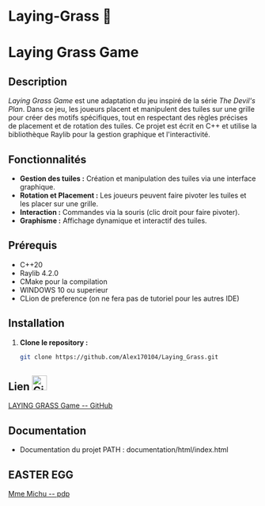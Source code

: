 # Laying-Grass 🌱

# Laying Grass Game

## Description

*Laying Grass Game* est une adaptation du jeu inspiré de la série *The Devil's Plan*. Dans ce jeu, les joueurs placent et manipulent des tuiles sur une grille pour créer des motifs spécifiques, tout en respectant des règles précises de placement et de rotation des tuiles. Ce projet est écrit en C++ et utilise la bibliothèque Raylib pour la gestion graphique et l'interactivité.

## Fonctionnalités

- **Gestion des tuiles :** Création et manipulation des tuiles via une interface graphique.
- **Rotation et Placement :** Les joueurs peuvent faire pivoter les tuiles et les placer sur une grille.
- **Interaction :** Commandes via la souris (clic droit pour faire pivoter).
- **Graphisme :** Affichage dynamique et interactif des tuiles.

## Prérequis

- C++20
- Raylib 4.2.0
- CMake pour la compilation
- WINDOWS 10 ou superieur
- CLion de preference (on ne fera pas de tutoriel pour les autres IDE)
## Installation

1. **Clone le repository :**
   ```bash
   git clone https://github.com/Alex170104/Laying_Grass.git

## Lien <img src="https://github.githubassets.com/images/modules/logos_page/GitHub-Mark.png" alt="GitHub Icon" style="height: 30px;">

[LAYING GRASS Game -- GitHub](https://github.com/Alex170104/Laying_Grass)

## Documentation

- Documentation du projet PATH : documentation/html/index.html

## EASTER EGG

[Mme Michu -- pdp](img/mmeMichu.jpg)

